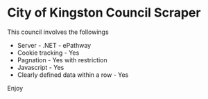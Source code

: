 # City of Kingston Council Scraper

This council involves the followings
* Server - .NET - ePathway
* Cookie tracking - Yes
* Pagnation - Yes with restriction
* Javascript - Yes
* Clearly defined data within a row - Yes


Enjoy
